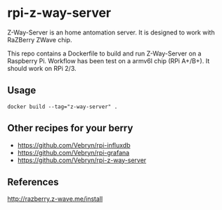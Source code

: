 # rpi-z-way-server
Z-Way-Server is an home antomation server. It is designed to work with RaZBerry ZWave chip.

This repo contains a Dockerfile to build and run Z-Way-Server on a Raspberry Pi. Workflow has been test on a armv6l chip (RPi A+/B+). It should work on RPi 2/3.

## Usage
```
docker build --tag="z-way-server" .
```
## Other recipes for your berry
* https://github.com/Vebryn/rpi-influxdb
* https://github.com/Vebryn/rpi-grafana
* https://github.com/Vebryn/rpi-z-way-server
## References
http://razberry.z-wave.me/install
